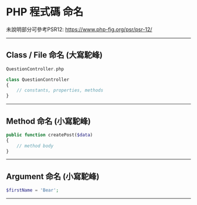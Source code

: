 # PHP 程式碼 命名

未說明部分可參考PSR12: https://www.php-fig.org/psr/psr-12/

---
## Class / File 命名 (大寫駝峰)

```php
QuestionController.php

class QuestionController
{
    // constants, properties, methods
}
```

---
## Method 命名 (小寫駝峰)

```php
public function createPost($data)
{
    // method body
}
```

---
## Argument 命名 (小寫駝峰)

```php
$firstName = 'Bear';
```

---

